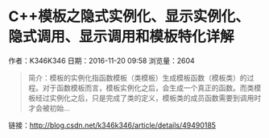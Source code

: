 # C++模板之隐式实例化、显示实例化、隐式调用、显示调用和模板特化详解
作者：K346K346
日期：2016-11-20 09:58
浏览量：2604
> 简介：模板的实例化指函数模板（类模板）生成模板函数（模板类）的过程。对于函数模板而言，模板实例化之后，会生成一个真正的函数。而类模板经过实例化之后，只是完成了类的定义，模板类的成员函数需要到调用时才会被初始...

 链接：http://blog.csdn.net/k346k346/article/details/49490185

